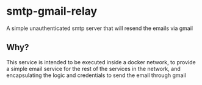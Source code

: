 # smtp-gmail-relay
A simple unauthenticated smtp server that will resend the emails via gmail

## Why?
This service is intended to be executed inside a docker network, to provide a simple email service for the rest of the services in the network, and encapsulating the logic and credentials to send the email through gmail
